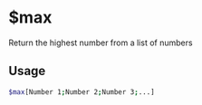 # $max

Return the highest number from a list of numbers

## Usage

```bash
$max[Number 1;Number 2;Number 3;...]
```

